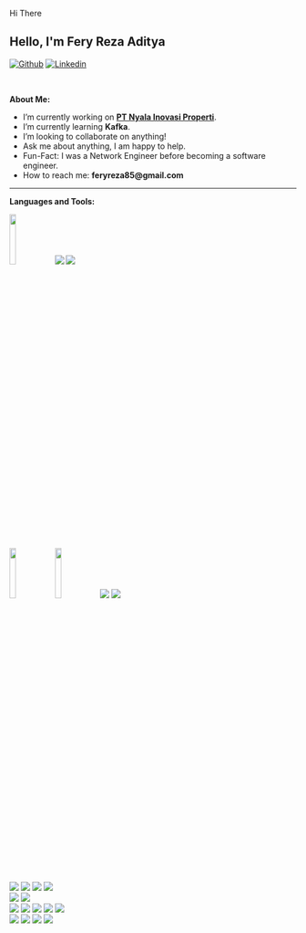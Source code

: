 Hi There <!-- Your title -->
## Hello, I'm Fery Reza Aditya

[![Github](https://img.shields.io/badge/-Github-000?style=flat&logo=Github&logoColor=white)](https://github.com/Ferza17)
[![Linkedin](https://img.shields.io/badge/-LinkedIn-blue?style=flat&logo=Linkedin&logoColor=white)](https://www.linkedin.com/in/fery-aditya/)


&nbsp;

<!-- Talking about you -->
**About Me:**

- I’m currently working on __[PT Nyala Inovasi Properti](https://github.com/orgs/koala-proptech)__.
- I’m currently learning __Kafka__.
- I’m looking to collaborate on anything!
- Ask me about anything, I am happy to help.
- Fun-Fact: I was a Network Engineer before becoming a software engineer.
- How to reach me: __feryreza85@gmail.com__

---

**Languages and Tools:**

<p>
    <code><img width="15%" src="https://www.vectorlogo.zone/logos/golang/golang-ar21.svg"></code>
    <code><img src="https://www.vectorlogo.zone/logos/grpcio/grpcio-ar21.svg"></code>
    <code><img src="https://www.vectorlogo.zone/logos/graphql/graphql-ar21.svg"></code>
  <br />
    <code><img width="15%" src="https://www.vectorlogo.zone/logos/javascript/javascript-ar21.svg"></code>
    <code><img width="15%" src="https://www.vectorlogo.zone/logos/typescriptlang/typescriptlang-ar21.svg"></code>
    <code><img src="https://www.vectorlogo.zone/logos/nodejs/nodejs-horizontal.svg"></code>  
    <code><img src="https://www.vectorlogo.zone/logos/expressjs/expressjs-ar21.svg"></code>
  <br />
    <code><img src="https://www.vectorlogo.zone/logos/mochajs/mochajs-ar21.svg"></code>
    <code><img src="https://www.vectorlogo.zone/logos/chaijs/chaijs-ar21.svg"></code>
    <code><img src="https://www.vectorlogo.zone/logos/sequelizejs/sequelizejs-ar21.svg"></code>
    <code><img src="https://www.vectorlogo.zone/logos/mongodb/mongodb-ar21.svg"></code>
  <br/>
    <code><img src="https://www.vectorlogo.zone/logos/postgresql/postgresql-horizontal.svg"></code>
    <code><img src="https://www.vectorlogo.zone/logos/mysql/mysql-horizontal.svg"></code>
  <br />
    <code><img src="https://www.vectorlogo.zone/logos/elastic/elastic-ar21.svg"></code>
    <code><img src="https://www.vectorlogo.zone/logos/redis/redis-ar21.svg"></code>
    <code><img src="https://www.vectorlogo.zone/logos/apache_kafka/apache_kafka-ar21.svg"></code>
    <code><img src="https://www.vectorlogo.zone/logos/java/java-horizontal.svg"></code>
    <code><img src="https://www.vectorlogo.zone/logos/springio/springio-ar21.svg"></code>
  <br />
    <code><img src="https://www.vectorlogo.zone/logos/docker/docker-icon.svg"></code>
    <code><img src="https://www.vectorlogo.zone/logos/kubernetes/kubernetes-ar21.svg"></code>
    <code><img src="https://www.vectorlogo.zone/logos/git-scm/git-scm-ar21.svg"></code>
    <code><img src="https://www.vectorlogo.zone/logos/getpostman/getpostman-ar21.svg"></code>
</p>
